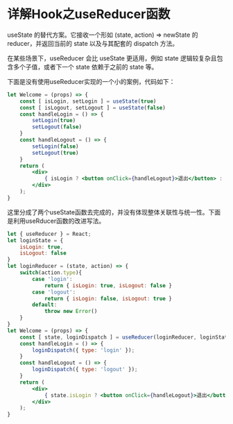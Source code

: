 # 详解Hook之useReducer函数

useState 的替代方案。它接收一个形如 (state, action) => newState 的 reducer，并返回当前的 state 以及与其配套的 dispatch 方法。

在某些场景下，useReducer 会比 useState 更适用，例如 state 逻辑较复杂且包含多个子值，或者下一个 state 依赖于之前的 state 等。

下面是没有使用useReducer实现的一个小的案例，代码如下：

```jsx
let Welcome = (props) => {  
    const [ isLogin, setLogin ] = useState(true)
    const [ isLogout, setLogout ] = useState(false)
    const handleLogin = () => {
        setLogin(true)
        setLogout(false)
    }
    const handleLogout = () => {
        setLogin(false)
        setLogout(true)
    }
    return (
        <div>
            { isLogin ? <button onClick={handleLogout}>退出</button> : <button onClick={handleLogin}>登录</button> }
        </div>
    );
}
```

这里分成了两个useState函数去完成的，并没有体现整体关联性与统一性。下面是利用useRducer函数的改进写法。

```jsx
let { useReducer } = React;
let loginState = {
    isLogin: true,
    isLogout: false
}
let loginReducer = (state, action) => {
    switch(action.type){
        case 'login':
            return { isLogin: true, isLogout: false }
        case 'logout':
            return { isLogin: false, isLogout: true }
        default: 
            throw new Error() 
    }
}
let Welcome = (props) => {  
    const [ state, loginDispatch ] = useReducer(loginReducer, loginState);
    const handleLogin = () => {
        loginDispatch({ type: 'login' });
    }
    const handleLogout = () => {
        loginDispatch({ type: 'logout' });
    }
    return (
        <div>
            { state.isLogin ? <button onClick={handleLogout}>退出</button> : <button onClick={handleLogin}>登录</button> }
        </div>
    );
}
```
